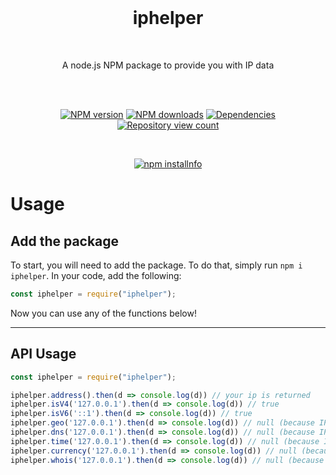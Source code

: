 
<div align="center">
  <br>

# iphelper
<br>
<p>
A node.js NPM package to provide you with IP data
</p>
<br>
<p>
<br>
<a href="https://www.npmjs.com/package/iphelper"><img src="https://img.shields.io/npm/v/iphelper.svg?maxAge=3600" alt="NPM version" /></a>
<a href="https://www.npmjs.com/package/iphelper"><img src="https://img.shields.io/npm/dt/iphelper.svg?maxAge=3600" alt="NPM downloads" /></a>
<a href="https://david-dm.org/milanmdev/iphelper"><img src="https://img.shields.io/david/milanmdev/iphelper.svg?maxAge=3600" alt="Dependencies" /></a>
<a href="https://www.npmjs.com/package/iphelper"><img src="https://api.ghprofile.me/view?username=milanmdev-iphelper&label=repository%20view%20count&style=flat" alt="Repository view count" /></a>
</p>

<br>

<p>
<a href="https://nodei.co/npm/iphelper/"><img src="https://nodei.co/npm/iphelper.png?downloads=true&stars=true" alt="npm installnfo" /></a>
</p>

</div>

# Usage

## Add the package

To start, you will need to add the package. To do that, simply run `npm i iphelper`. In your code, add the following:

```js
const iphelper = require("iphelper");
```

Now you can use any of the functions below!

* * *

## API Usage
```js
const iphelper = require("iphelper");

iphelper.address().then(d => console.log(d)) // your ip is returned
iphelper.isV4('127.0.0.1').then(d => console.log(d)) // true
iphelper.isV6('::1').then(d => console.log(d)) // true
iphelper.geo('127.0.0.1').then(d => console.log(d)) // null (because IP is localhost)
iphelper.dns('127.0.0.1').then(d => console.log(d)) // null (because IP is localhost)
iphelper.time('127.0.0.1').then(d => console.log(d)) // null (because IP is localhost)
iphelper.currency('127.0.0.1').then(d => console.log(d)) // null (because IP is localhost)
iphelper.whois('127.0.0.1').then(d => console.log(d)) // null (because IP is localhost)
```
